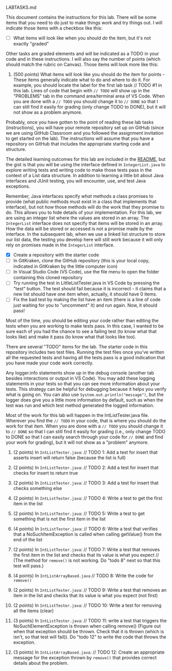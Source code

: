 LABTASKS.md

This document contains the instructions for this lab. There will be some items that you need to do just to make things work and try things out. I will indicate those items with a checkbox like this:
- [ ] What items will look like when you should *do* the item, but it's not exactly "graded"

Other tasks are graded elements and will be indicated as a TODO in your code and in these instructions. I will also say the number of points (which should match the rubric on Canvas). Those items will look more like this:
1. (500 points) What items will look like you should do the item for points - These items generally indicate what to do and where to do it. For example, you should locate the label for the first lab task // TODO #1 in this lab. Lines of code that begin with `// TODO` will show up in the "PROBLEMS" tab in the command area/terminal area of VS Code. When you are done with a `// TODO` you should change it to `// DONE` so that I can still find it easily for grading (only change TODO to DONE), but it will not show as a problem anymore.

Probably, once you have gotten to the point of reading these lab tasks (instructions), you will have your remote repository set up on GitHub (since we are using GitHub Classroom and you followed the assignment invitation to get started on the lab). The instructions will assume that you have a repository on GitHub that includes the appropriate starting code and structure.

The detailed learning outcomes for this lab are included in the [README](README.md), but the gist is that you will be using the interface defined in `IntegerList.java` to explore writing tests and writing code to make those tests pass in the context of a List data structure. In addition to learning a little bit about Java interfaces and JUnit testing, you will encounter, use, and test Java exceptions.

Remember, Java interfaces specify *what* methods a class promises to provide (what public methods must exist in a class that implements that interface), but not *how* those methods will do the work that they promise to do. This allows you to hide details of your implementation. For this lab, we are using an integer list where the values are stored in an array. The `IntegerList` interface does not specify that items will be stored in an array. How the data will be stored or accessed is not a promise made by the interface. In the subsequent lab, when we use a linked list structure to store our list data, the testing you develop here will still work because it will only rely on promises made in the `IntegerList` interface.

- [x] Create a repository with the starter code
- [ ] In GitKraken, clone the GitHub repository (this is your local copy, indicated in GitKraken by the little computer icon)
- [ ] In Visual Studio Code (VS Code), use the file menu to open the folder containing this cloned repository
- [ ] Try running the test in LittleListTester.java in VS Code by pressing the "test" button. The test should fail because it is incorrect - it claims that a new list should have one item when, actually, it should have 0 items. 
- [ ] Fix the bad test by making the list have an item (there is a line of code just waiting for you to "uncomment" it) and run again. Now, it should pass! 

Most of the time, you should be editing your code rather than editing the tests when you are working to make tests pass. In this case, I wanted to be sure each of you had the chance to see a failing test (to know what that looks like) and make it pass (to know what that looks like too).

There are several "TODO" items for the lab. The starter code in this repository includes two test files. Running the test files once you've written all the requested tests and having all the tests pass is a good indication that you have made your code work correctly.

Any logger.info statements show up in the debug console (another tab besides interactions or output in VS Code). You may add these logging statements in your tests so that you can see more information about your tests. This strategy can be helpful for debugging because it helps you verify what is going on. You can also use `System.out.println("message")`, but the logger does give you a little more information by default, such as when the test was run and which test method generated the logged information.

Most of the work for this lab will happen in the IntListTester.java file. Wherever you find the `// TODO` in your code, that is where you should do the work for that item. When you are done with a `// TODO` you should change it to `// DONE` so that I can still find it easily for grading (i.e., only change TODO to DONE so that I can easily search through your code for `// DONE` and find your work for grading), but it will not show as a "problem" anymore.

  1. (2 points) In `IntListTester.java`: // TODO 1: Add a test for insert that asserts insert will return false (because the list is full)
   
  2. (2 points) In `IntListTester.java`: // TODO 2: Add a test for insert that checks for insert to return true

  3. (2 points) In `IntListTester.java`: // TODO 3: Add a test for insert that checks something else
  
  4. (2 points) In `IntListTester.java`: // TODO 4: Write a test to get the first item in the list

  5. (2 points) In `IntListTester.java`: // TODO 5: Write a test to get something that is not the first item in the list
  
  6. (4 points) In `IntListTester.java`: // TODO 6: Write a test that verifies that a NoSuchItemException is called when calling getValue() from the end of the list

  7. (2 points) In `IntListTester.java`: // TODO 7: Write a test that removes the first item in the list and checks that its value is what you expect
  // (The method for `remove()` is not working. Do "todo 8" next so that this test will pass.)
  
  8. (4 points) In `IntListArrayBased.java` // TODO 8: Write the code for `remove()`

  9. (2 points) In `IntListTester.java`: // TODO 9: Write a test that removes an item in the list and checks that its value is what you expect (not first)
  
  10. (2 points) In `IntListTester.java`: // TODO 10: Write a test for removing all the items (clear)

  11. (3 points) In `IntListTester.java`: // TODO 11: write a test that triggers the NoSuchElementException is thrown when calling remove() (Figure out when that exception should be thrown. Check that it is thrown (which is isn't, so that test will fail)). Do "todo 12" to write the code that throws the exception.
  
  12. (3 points) In `IntListArrayBased.java`: // TODO 12: Create an appropriate message for the exception thrown by `remove()` that provides correct details about the problem.

